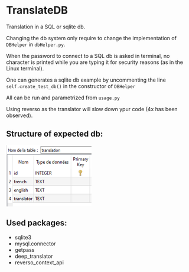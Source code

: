 # TranslateDB
Translation in a SQL or sqlite db.


Changing the db system only require to change the implementation of `DBHelper` in `dbHelper.py`.

When the password to connect to a SQL db is asked in terminal, no character is printed while you are typing it for security reasons (as in the Linux terminal).


One can generates a sqlite db example by uncommenting the line `self.create_test_db()` in the constructor of `DBHelper`

All can be run and parametrized from `usage.py`

Using reverso as the translator will slow down ypur code (4x has been observed).


## Structure of expected db:


![structure of db](table.png)


## Used packages:

* sqlite3
* mysql.connector
* getpass
* deep_translator
* reverso_context_api

